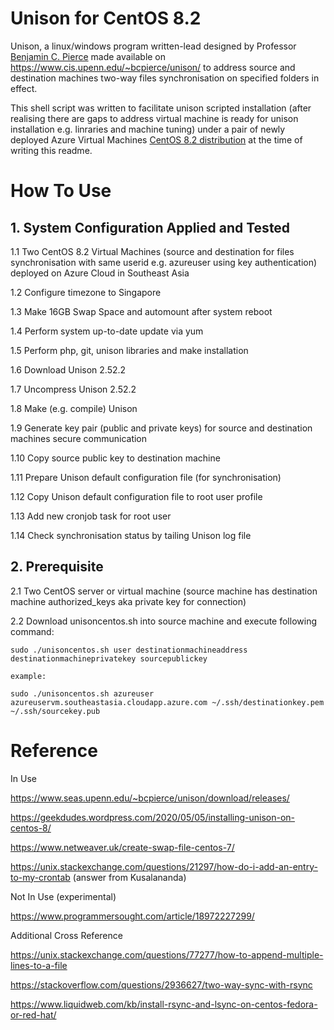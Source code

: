 # Unison for CentOS 8.2
Unison, a linux/windows program written-lead designed by Professor <a href="https://www.seas.upenn.edu/~bcpierce/">Benjamin C. Pierce</a> made available on https://www.cis.upenn.edu/~bcpierce/unison/ to address source and destination machines two-way files synchronisation on specified folders in effect.

This shell script was written to facilitate unison scripted installation (after realising there are gaps to address virtual machine is ready for unison installation e.g. linraries and machine tuning) under a pair of newly deployed Azure Virtual Machines <a href="https://docs.microsoft.com/en-us/azure/virtual-machines/linux/endorsed-distros#supported-distributions-and-versions">CentOS 8.2 distribution</a> at the time of writing this readme.

# How To Use 

## 1. System Configuration Applied and Tested
1.1 Two CentOS 8.2 Virtual Machines (source and destination for files synchronisation with same userid e.g. azureuser using key authentication) deployed on Azure Cloud in Southeast Asia 

1.2 Configure timezone to Singapore

1.3 Make 16GB Swap Space and automount after system reboot

1.4 Perform system up-to-date update via yum

1.5 Perform php, git, unison libraries and make installation

1.6 Download Unison 2.52.2

1.7 Uncompress Unison 2.52.2

1.8 Make (e.g. compile) Unison

1.9 Generate key pair (public and private keys) for source and destination machines secure communication

1.10 Copy source public key to destination machine

1.11 Prepare Unison default configuration file (for synchronisation)

1.12 Copy Unison default configuration file to root user profile

1.13 Add new cronjob task for root user

1.14 Check synchronisation status by tailing Unison log file

## 2. Prerequisite
2.1 Two CentOS server or virtual machine (source machine has destination machine authorized_keys aka private key for connection)

2.2 Download unisoncentos.sh into source machine and execute following command:

    sudo ./unisoncentos.sh user destinationmachineaddress destinationmachineprivatekey sourcepublickey

    example:
    
    sudo ./unisoncentos.sh azureuser azureuservm.southeastasia.cloudapp.azure.com ~/.ssh/destinationkey.pem ~/.ssh/sourcekey.pub
    
# Reference 

In Use

https://www.seas.upenn.edu/~bcpierce/unison/download/releases/

https://geekdudes.wordpress.com/2020/05/05/installing-unison-on-centos-8/

https://www.netweaver.uk/create-swap-file-centos-7/

https://unix.stackexchange.com/questions/21297/how-do-i-add-an-entry-to-my-crontab (answer from Kusalananda)

Not In Use (experimental)

https://www.programmersought.com/article/18972227299/

Additional Cross Reference

https://unix.stackexchange.com/questions/77277/how-to-append-multiple-lines-to-a-file

https://stackoverflow.com/questions/2936627/two-way-sync-with-rsync

https://www.liquidweb.com/kb/install-rsync-and-lsync-on-centos-fedora-or-red-hat/
